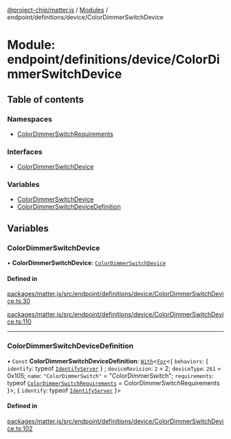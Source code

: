 [@project-chip/matter.js](../README.md) / [Modules](../modules.md) / endpoint/definitions/device/ColorDimmerSwitchDevice

# Module: endpoint/definitions/device/ColorDimmerSwitchDevice

## Table of contents

### Namespaces

- [ColorDimmerSwitchRequirements](endpoint_definitions_device_ColorDimmerSwitchDevice.ColorDimmerSwitchRequirements.md)

### Interfaces

- [ColorDimmerSwitchDevice](../interfaces/endpoint_definitions_device_ColorDimmerSwitchDevice.ColorDimmerSwitchDevice.md)

### Variables

- [ColorDimmerSwitchDevice](endpoint_definitions_device_ColorDimmerSwitchDevice.md#colordimmerswitchdevice)
- [ColorDimmerSwitchDeviceDefinition](endpoint_definitions_device_ColorDimmerSwitchDevice.md#colordimmerswitchdevicedefinition)

## Variables

### ColorDimmerSwitchDevice

• **ColorDimmerSwitchDevice**: [`ColorDimmerSwitchDevice`](../interfaces/endpoint_definitions_device_ColorDimmerSwitchDevice.ColorDimmerSwitchDevice.md)

#### Defined in

[packages/matter.js/src/endpoint/definitions/device/ColorDimmerSwitchDevice.ts:30](https://github.com/project-chip/matter.js/blob/558e12c94a201592c28c7bc0743705360b3e5ca6/packages/matter.js/src/endpoint/definitions/device/ColorDimmerSwitchDevice.ts#L30)

[packages/matter.js/src/endpoint/definitions/device/ColorDimmerSwitchDevice.ts:110](https://github.com/project-chip/matter.js/blob/558e12c94a201592c28c7bc0743705360b3e5ca6/packages/matter.js/src/endpoint/definitions/device/ColorDimmerSwitchDevice.ts#L110)

___

### ColorDimmerSwitchDeviceDefinition

• `Const` **ColorDimmerSwitchDeviceDefinition**: [`With`](node_export._internal_.md#with)\<[`For`](behavior_cluster_export._internal_.EndpointType.md#for)\<\{ `behaviors`: \{ `identify`: typeof [`IdentifyServer`](behavior_definitions_identify_export.IdentifyServer.md)  } ; `deviceRevision`: ``2`` = 2; `deviceType`: ``261`` = 0x105; `name`: ``"ColorDimmerSwitch"`` = "ColorDimmerSwitch"; `requirements`: typeof [`ColorDimmerSwitchRequirements`](endpoint_definitions_device_ColorDimmerSwitchDevice.ColorDimmerSwitchRequirements.md) = ColorDimmerSwitchRequirements }\>, \{ `identify`: typeof [`IdentifyServer`](behavior_definitions_identify_export.IdentifyServer.md)  }\>

#### Defined in

[packages/matter.js/src/endpoint/definitions/device/ColorDimmerSwitchDevice.ts:102](https://github.com/project-chip/matter.js/blob/558e12c94a201592c28c7bc0743705360b3e5ca6/packages/matter.js/src/endpoint/definitions/device/ColorDimmerSwitchDevice.ts#L102)
